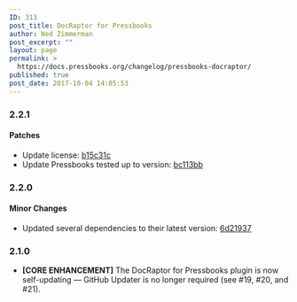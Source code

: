 ```yaml
---
ID: 313
post_title: DocRaptor for Pressbooks
author: Ned Zimmerman
post_excerpt: ""
layout: page
permalink: >
  https://docs.pressbooks.org/changelog/pressbooks-docraptor/
published: true
post_date: 2017-10-04 14:05:53
---
```

### 2.2.1

#### Patches

- Update license: [b15c31c](https://github.com/pressbooks/pressbooks-docraptor/commit/b15c31c)
- Update Pressbooks tested up to version: [bc113bb](https://github.com/pressbooks/pressbooks-docraptor/commit/bc113bb)

### 2.2.0

#### Minor Changes

- Updated several dependencies to their latest version: [6d21937](https://github.com/pressbooks/pressbooks-docraptor/commit/6d21937e0b174cfa4275fb637625dd91ef8ef9e4)
### 2.1.0

*   **[CORE ENHANCEMENT]** The DocRaptor for Pressbooks plugin is now self-updating — GitHub Updater is no longer required (see #19, #20, and #21).